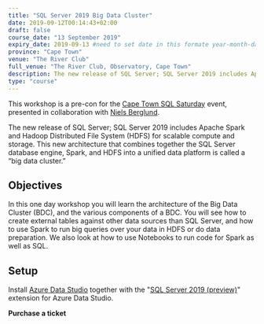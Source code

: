 ```yaml
---
title: "SQL Server 2019 Big Data Cluster"
date: 2019-09-12T00:14:43+02:00
draft: false
course_date: "13 September 2019"
expiry_date: 2019-09-13 #need to set date in this formate year-month-day
province: "Cape Town"
venue: "The River Club"
full_venue: "The River Club, Observatory, Cape Town"
description: The new release of SQL Server; SQL Server 2019 includes Apache Spark and Hadoop Distributed File System (HDFS) for scalable compute and storage. This new architecture that combines together the SQL Server database engine, Spark, and HDFS into a unified data platform is called a “big data cluster.”
type: "course"
---
```


This workshop is a pre-con for the [Cape Town SQL Saturday](https://www.sqlsaturday.com/897/EventHome.aspx) event, presented in collaboration with [Niels Berglund](https://nielsberglund.com/).

The new release of SQL Server; SQL Server 2019 includes Apache Spark and Hadoop Distributed File System (HDFS) for scalable compute and storage. This new architecture that combines together the SQL Server database engine, Spark, and HDFS into a unified data platform is called a “big data cluster.”

## Objectives

In this one day workshop you will learn the architecture of the Big Data Cluster (BDC), and the various components of a BDC. You will see how to create external tables against other data sources than SQL Server, and how to use Spark to run big queries over your data in HDFS or do data preparation. We also look at how to use Notebooks to run code for Spark as well as SQL.

## Setup
          
Install [Azure Data Studio](https://docs.microsoft.com/en-us/sql/azure-data-studio/download?view=sql-server-2017) together with the "[SQL Server 2019 (preview)](https://www.microsoft.com/en-us/sql-server/sql-server-2019#Install)" extension for Azure Data Studio.

<a class="btn btn-primary register" href="https://bit.ly/2Mx5OBb" target="_blank" style="text-decoration: none;"> <strong>Purchase a ticket</strong></a>
